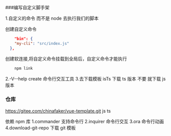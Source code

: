 ###编写自定义脚手架

1.自定义的命令 而不是 node 去执行我们的脚本

创建自定义命令
```json
    "bin": {
    "my-cli": "src/index.js"
  },
```

创建软连接,将自定义命令挂载到全局后，自定义命令才能执行
```sh
    npm link
```
2.-V--help create 命令行交互工具 
3.去下载模板 isTs 下载 ts 版本 不要 就下载 js 版本

### 仓库

https://gitee.com/chinafaker/vue-template.git
js
ts

依赖 npm 库
1.commander 支持命令行
2.inquirer 命令行交互
3.ora 命令行动画
4.download-git-repo 下载 git 模板
